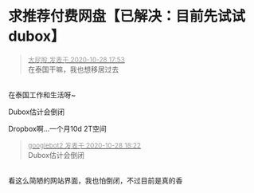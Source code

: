 # 求推荐付费网盘【已解决：目前先试试dubox】


<div class="quote"><blockquote><font size="2"><a href="https://www.hostloc.com/forum.php?mod=redirect&amp;goto=findpost&amp;pid=9365263&amp;ptid=759493" target="_blank"><font color="#999999">大屁股 发表于 2020-10-28 17:53</font></a></font><br />
在泰国干嘛，我也想移居过去</blockquote></div><br />
在泰国工作和生活呀~

Dubox估计会倒闭

Dropbox啊…一个月10d 2T空间

<div class="quote"><blockquote><font size="2"><a href="https://www.hostloc.com/forum.php?mod=redirect&amp;goto=findpost&amp;pid=9365452&amp;ptid=759493" target="_blank"><font color="#999999">googlebot2 发表于 2020-10-28 18:22</font></a></font><br />
Dubox估计会倒闭</blockquote></div><br />
看这么简陋的网站界面，我也怕倒闭，不过目前是真的香
